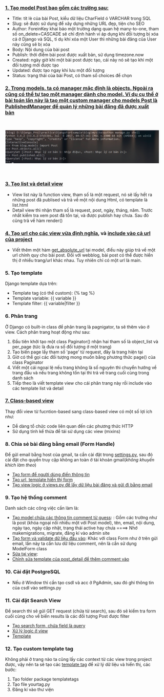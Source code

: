 ### [1. Tạo model Post bao gồm các trường sau:](https://github.com/tangoc2712/blogApp/blob/main/blog/models.py#L13-L43)

-   Title: tít lè của bài Post, kiểu dữ liệu CharField ó VARCHAR trong SQL
-   Slug: sẽ được sử dụng để xây dựng những URL đẹp, tiện cho SEO
-   Author: ForeinKey khai báo một trường dạng quan hệ many-to-one, tham số on_delete=CASCADE sẽ chỉ định hành vi áp dụng khi đối tượng bị xóa cả ở Django và SQL, tỉ dụ khí xóa một User thì những bài đăng của User này cũng sẽ bị xóa
-   Body: Nội dung của bài post
-   Publish: thời điểm bài post được xuất bản, sử dụng timezone.now
-   Created: ngày giờ khi một bài post được tạo, cái này nó sẽ tạo khi một đối tượng mới được tạo
-   Updated: được tạo ngay khi lưu một đối tượng
-   Status: trạng thái của bài Post, có tham số choices để chọn
    <br>

### [2. Trong models, ta có manager mặc định là objects. Ngoài ra cũng có thể tự tạo một manager dành cho model. Ví dụ cụ thể ở bài toán lần này là tạo một custom manager cho models Post là PublishedManager để quản lý những bài đăng đã được xuất bản](https://github.com/tangoc2712/blogApp/blob/main/blog/models.py#L8-L10)

<br>
	
![alt text](https://github.com/tangoc2712/blogApp/blob/main/image/Screenshot%202022-02-25%20183916.png?raw=true)

<br>

### [3. Tạo list và detail view](https://github.com/tangoc2712/blogApp/blob/main/blog/views.py#L7-L500)

-   View list này là function view, tham số là một request, nó sẽ lấy hết ra những post đã publised và trả về một nội dung Html, có template là list.html
-   Detail view thì nhận tham số là request, post, ngày, tháng, năm. Trước nhất kiểm tra xem post đã tồn tại, và được publish hay chưa. Sau đó cũng trả về hàm render()
    <br>

### [4. Tạo url cho các view vừa định nghĩa](https://github.com/tangoc2712/blogApp/blob/main/blog/urls.py#L4-L20), và [include vào cả url của project](https://github.com/tangoc2712/blogApp/blob/main/mysite/urls.py#L20)

-   Viết thêm một hàm [get_absolute_url](https://github.com/tangoc2712/blogApp/blob/19dd345152578859abdfbe2bd248322413048e6d/blog/models.py#L39-L43) tại model, điều này giúp trả về một url chính quy cho bài post. Đối với webblog, bài post có thể được hiển thị ở nhiều trang/url khác nhau. Tuy nhiên chỉ có một url là main.

### 5. Tạo template

Django template dựa trên:

-   Template tag (có thể custom): {% tag %}
-   Template variable: {{ variable }}
-   Template filter: {{ variable|filter }}

### 6. Phân trang

Ở Django có built-in class để phân trang là pagnigator, ta sẽ thêm vào ở view. Cách phân trang hoạt động như sau:

1. Đầu tiên khởi tạo một class Paginator() nhận hai tham số là object_list và per_page (tức là đưa ra số đối tượng ở một trang)
2. Tạo biến page lấy tham số 'page' từ request, đây là trang hiện tại
3. Giờ có thể gọi các đối tượng mong muốn bằng phương thức page() của class Paginator
4. Viết một cái ngoại lệ nếu trang không là số nguyên thì chuyển hướng về trang đầu và nếu trang không tồn tại thì trả về trang cuối cùng trong danh sách
5. Tiếp theo là viết template view cho cái phân trang này rồi include vào các template list và detail

### [7. Class-based view](https://github.com/tangoc2712/blogApp/blob/main/blog/views.py#L13-L17)

Thay đổi view từ fucntion-based sang class-based view có một số lợi ích như:

-   Dễ dàng tổ chức code liên quan đến các phương thức HTTP
-   Sử dụng tính kế thừa để tái sử dụng các view (mixins)

### 8. Chia sẻ bài đăng bằng email (Form Handle)

Để gửi email bằng host của gmail, ta cần cài đặt trong [settings.py](https://github.com/tangoc2712/blogApp/blob/main/mysite/settings.py#L85-L90), sau đó cài đặt cho quyền truy cập không an toàn ở tài khoản gmail(_không khuyến khích làm theo_)

-   [Tạo form để người dùng điền thông tin](https://github.com/tangoc2712/blogApp/blob/main/blog/forms.py)
-   [Tạo url, template hiển thị form](https://github.com/tangoc2712/blogApp/blob/main/blog/templates/blog/post/share.html)
-   [Tạo view logic ở views.py để lấy dữ liệu bài đăng và gửi đi bằng email](https://github.com/tangoc2712/blogApp/blob/main/blog/views.py#L60-L90)

### 9. Tạo hệ thống comment

Danh sách các công việc cần làm là:

-   [Tạo model chứa các thông tin comment từ guess](https://github.com/tangoc2712/blogApp/blob/main/blog/models.py#L46-L59): : Gồm các trường như là post (khóa ngoại nối nhiều một với Post model), tên, email, nội dung, ngày tạo, ngày cập nhật, trạng thái active hay chưa ====> Nhớ makemigrations, migrate, đăng kí vào admin site
-   [Tạo form và validate dữ liệu đầu vào](https://github.com/tangoc2712/blogApp/blob/main/blog/forms.py#L12-L15): Khác với class Form như ở trên gửi email, lần này ta cần lưu dữ liệu comment, nên là cần sử dụng ModelForm class
-   [Sửa tại view](https://github.com/tangoc2712/blogApp/blob/main/blog/views.py#L65-L81):
-   [Chỉnh sửa template của post_detail để thêm comment vào](https://github.com/tangoc2712/blogApp/blob/main/blog/templates/blog/post/detail.html#L27-L38)

### 10. Cài đặt PostgreSQL

-   Nếu ở Window thì cần tạo csdl và acc ở PgAdmin, sau đó ghi thông tin của csdl vào settings.py

### 11. Cài đặt Search View

Để search thì sẽ gửi GET request (chứa từ search), sau đó sẽ kiểm tra form cuối cùng cho về biến results là các đối tượng Post được filter

-   [Tạo search form, chứa field là query]()
-   [Xử lý logic ở view]()
-   [Template]()

### 12. Tạo custom template tag

Không phải ở trang nào ta cũng lấy các context từ các view trong project được, vậy nên ta sẽ tạo các [template tag](https://docs.djangoproject.com/en/4.0/howto/custom-template-tags/) để xử lý dữ liệu và hiển thị, các bước:

1. Tạo folder package templatetags
2. Tạo file yourtag.py
3. Đăng kí vào thư viện

